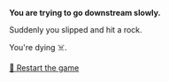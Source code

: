 **You are trying to go downstream slowly.**

Suddenly you slipped and hit a rock.

You're dying ☠️.

[🔄 Restart the game](../../begin-journey.md) 